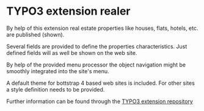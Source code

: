 # TYPO3 extension realer

By help of this extension real estate properties like houses, flats,
hotels, etc. are published (shown).

Several fields are provided to define the properties characteristics. Just
defined fields will as well be shown on the web site.

By help of the provided menu processor the object navigation might be smoothly
integrated into the site's menu.

A default theme for bottstrap 4 based web sites is included. For other sites
a style definition needs to be provided.

Further information can be found through the [TYPO3 extension repository](https://extensions.typo3.org/extension/realer)

